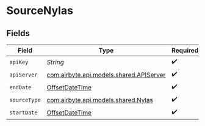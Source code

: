 # SourceNylas


## Fields

| Field                                                                                     | Type                                                                                      | Required                                                                                  | Description                                                                               |
| ----------------------------------------------------------------------------------------- | ----------------------------------------------------------------------------------------- | ----------------------------------------------------------------------------------------- | ----------------------------------------------------------------------------------------- |
| `apiKey`                                                                                  | *String*                                                                                  | :heavy_check_mark:                                                                        | N/A                                                                                       |
| `apiServer`                                                                               | [com.airbyte.api.models.shared.APIServer](../../models/shared/APIServer.md)               | :heavy_check_mark:                                                                        | N/A                                                                                       |
| `endDate`                                                                                 | [OffsetDateTime](https://docs.oracle.com/javase/8/docs/api/java/time/OffsetDateTime.html) | :heavy_check_mark:                                                                        | N/A                                                                                       |
| `sourceType`                                                                              | [com.airbyte.api.models.shared.Nylas](../../models/shared/Nylas.md)                       | :heavy_check_mark:                                                                        | N/A                                                                                       |
| `startDate`                                                                               | [OffsetDateTime](https://docs.oracle.com/javase/8/docs/api/java/time/OffsetDateTime.html) | :heavy_check_mark:                                                                        | N/A                                                                                       |
